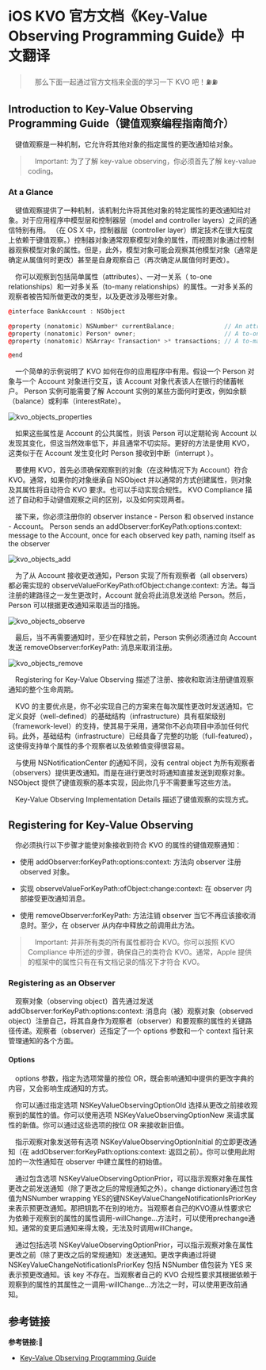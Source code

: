 # iOS KVO 官方文档《Key-Value Observing Programming Guide》中文翻译

> &emsp;那么下面一起通过官方文档来全面的学习一下 KVO 吧！⛽️⛽️ 

## Introduction to Key-Value Observing Programming Guide（键值观察编程指南简介）
&emsp;键值观察是一种机制，它允许将其他对象的指定属性的更改通知给对象。

> &emsp;Important: 为了了解 key-value observing，你必须首先了解 key-value coding。

### At a Glance
&emsp;键值观察提供了一种机制，该机制允许将其他对象的特定属性的更改通知给对象。对于应用程序中模型层和控制器层（model and controller layers）之间的通信特别有用。 （在 OS X 中，控制器层（controller layer）绑定技术在很大程度上依赖于键值观察。）控制器对象通常观察模型对象的属性，而视图对象通过控制器观察模型对象的属性。但是，此外，模型对象可能会观察其他模型对象（通常是确定从属值何时更改）甚至是自身观察自己（再次确定从属值何时更改）。

&emsp;你可以观察到包括简单属性（attributes）、一对一关系（ to-one relationships）和一对多关系（to-many relationships）的属性。一对多关系的观察者被告知所做更改的类型，以及更改涉及哪些对象。
```c++
@interface BankAccount : NSObject
 
@property (nonatomic) NSNumber* currentBalance;              // An attribute 属性
@property (nonatomic) Person* owner;                         // A to-one relation 一对一关系
@property (nonatomic) NSArray< Transaction* >* transactions; // A to-many relation 一对多关系

@end
```
&emsp;一个简单的示例说明了 KVO 如何在你的应用程序中有用。假设一个 Person 对象与一个 Account 对象进行交互，该 Account 对象代表该人在银行的储蓄帐户。 Person 实例可能需要了解 Account 实例的某些方面何时更改，例如余额（balance）或利率（interestRate）。

![kvo_objects_properties](https://p6-juejin.byteimg.com/tos-cn-i-k3u1fbpfcp/ab9e12bd0d1d49ec8ddd04cd1bc96bda~tplv-k3u1fbpfcp-watermark.image)

&emsp;如果这些属性是 Account 的公共属性，则该 Person 可以定期轮询 Account 以发现其变化，但这当然效率低下，并且通常不切实际。更好的方法是使用 KVO，这类似于在 Account 发生变化时 Person 接收到中断（interrupt ）。

&emsp;要使用 KVO，首先必须确保观察到的对象（在这种情况下为 Account）符合 KVO。通常，如果你的对象继承自 NSObject 并以通常的方式创建属性，则对象及其属性将自动符合 KVO 要求。也可以手动实现合规性。 KVO Compliance 描述了自动和手动键值观察之间的区别，以及如何实现两者。

&emsp;接下来，你必须注册你的 observer instance - Person 和 observed instance - Account。 Person sends an addObserver:forKeyPath:options:context: message to the Account, once for each observed key path, naming itself as the observer

![kvo_objects_add](https://p3-juejin.byteimg.com/tos-cn-i-k3u1fbpfcp/f1914af9c83540b7b2359d6f307a1d16~tplv-k3u1fbpfcp-watermark.image)

&emsp;为了从 Account 接收更改通知，Person 实现了所有观察者（all observers）都必需实现的 observeValueForKeyPath:ofObject:change:context: 方法。每当注册的建路径之一发生更改时，Account 就会将此消息发送给 Person。然后，Person 可以根据更改通知采取适当的措施。

![kvo_objects_observe](https://p3-juejin.byteimg.com/tos-cn-i-k3u1fbpfcp/ffbf4bbac70a4691bc83d972b64dff0b~tplv-k3u1fbpfcp-watermark.image)

&emsp;最后，当不再需要通知时，至少在释放之前，Person 实例必须通过向 Account 发送 removeObserver:forKeyPath: 消息来取消注册。

![kvo_objects_remove](https://p3-juejin.byteimg.com/tos-cn-i-k3u1fbpfcp/3cc232de99304f65bc0d9fceb1f6951a~tplv-k3u1fbpfcp-watermark.image)

&emsp;Registering for Key-Value Observing 描述了注册、接收和取消注册键值观察通知的整个生命周期。

&emsp;KVO 的主要优点是，你不必实现自己的方案来在每次属性更改时发送通知。它定义良好（well-defined）的基础结构（infrastructure）具有框架级别（framework-level）的支持，使其易于采用，通常你不必向项目中添加任何代码。此外，基础结构（infrastructure）已经具备了完整的功能（full-featured），这使得支持单个属性的多个观察者以及依赖值变得很容易。

&emsp;与使用 NSNotificationCenter 的通知不同，没有 central object 为所有观察者（observers）提供更改通知。而是在进行更改时将通知直接发送到观察对象。 NSObject 提供了键值观察的基本实现，因此你几乎不需要重写这些方法。

&emsp;Key-Value Observing Implementation Details  描述了键值观察的实现方式。
## Registering for Key-Value Observing
&emsp;你必须执行以下步骤才能使对象接收到符合 KVO 的属性的键值观察通知：

+ 使用 addObserver:forKeyPath:options:context: 方法向 observer 注册 observed 对象。

+ 实现 observeValueForKeyPath:ofObject:change:context: 在 observer 内部接受更改通知消息。

+ 使用 removeObserver:forKeyPath: 方法注销 observer 当它不再应该接收消息时。至少，在 observer 从内存中释放之前调用此方法。

> &emsp;Important: 并非所有类的所有属性都符合 KVO。你可以按照 KVO Compliance 中所述的步骤，确保自己的类符合 KVO。通常，Apple 提供的框架中的属性只有在有文档记录的情况下才符合 KVO。
### Registering as an Observer
&emsp;观察对象（observing object）首先通过发送 addObserver:forKeyPath:options:context: 消息向（被）观察对象（observed object）注册自己，将其自身作为观察者（observer）和要观察的属性的关键路径传递。观察者（observer）还指定了一个 options 参数和一个 context 指针来管理通知的各个方面。
#### Options
&emsp;options 参数，指定为选项常量的按位 OR，既会影响通知中提供的更改字典的内容，又会影响生成通知的方式。

&emsp;你可以通过指定选项 NSKeyValueObservingOptionOld 选择从更改之前接收观察到的属性的值。你可以使用选项 NSKeyValueObservingOptionNew 来请求属性的新值。你可以通过这些选项的按位 OR 来接收新旧值。

&emsp;指示观察对象发送带有选项 NSKeyValueObservingOptionInitial 的立即更改通知（在 addObserver:forKeyPath:options:context: 返回之前）。你可以使用此附加的一次性通知在 observer 中建立属性的初始值。

&emsp;通过包含选项 NSKeyValueObservingOptionPrior，可以指示观察对象在属性更改之前发送通知（除了更改之后的常规通知之外）。change dictionary通过包含值为NSNumber wrapping YES的键NSKeyValueChangeNotificationIsPriorKey来表示预更改通知。那把钥匙不在别的地方。当观察者自己的KVO遵从性要求它为依赖于观察到的属性的属性调用-willChange…方法时，可以使用prechange通知。通常的变更后通知来得太晚，无法及时调用willChange。

&emsp;通过包括选项 NSKeyValueObservingOptionPrior，可以指示观察对象在属性更改之前（除了更改之后的常规通知）发送通知。更改字典通过将键 NSKeyValueChangeNotificationIsPriorKey 包括 NSNumber 值包装为 YES 来表示预更改通知。该 key 不存在。当观察者自己的 KVO 合规性要求其根据依赖于观察到的属性的其属性之一调用-willChange…方法之一时，可以使用更改前通知。







































## 参考链接
**参考链接:🔗**
+ [Key-Value Observing Programming Guide](https://developer.apple.com/library/archive/documentation/Cocoa/Conceptual/KeyValueObserving/KeyValueObserving.html#//apple_ref/doc/uid/10000177-BCICJDHA)
